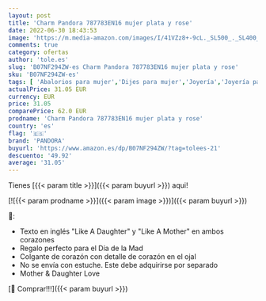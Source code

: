 ```yaml
---
layout: post
title: 'Charm Pandora 787783EN16 mujer plata y rose'
date: 2022-06-30 18:43:53
image: 'https://m.media-amazon.com/images/I/41VZz8+-9cL._SL500_._SL400_.jpg'
comments: true
category: ofertas
author: 'tole.es'
slug: 'B07NF294ZW-es Charm Pandora 787783EN16 mujer plata y rose'
sku: 'B07NF294ZW-es'
tags: [ 'Abalorios para mujer','Dijes para mujer','Joyería','Joyería para mujer','pandora','🇪🇸', ]
actualPrice: 31.05 EUR
currency: EUR
price: 31.05
comparePrice: 62.0 EUR
prodname: 'Charm Pandora 787783EN16 mujer plata y rose'
country: 'es'
flag: '🇪🇸'
brand: 'PANDORA'
buyurl: 'https://www.amazon.es/dp/B07NF294ZW/?tag=tolees-21'
descuento: '49.92'
average: '31.05'
---
```


Tienes [{{< param title >}}]({{< param buyurl >}}) aqui!

[![{{< param prodname >}}]({{< param image >}})]({{< param buyurl >}})

🔎:

- Texto en inglés "Like A Daughter" y "Like A Mother" en ambos corazones
- Regalo perfecto para el Día de la Mad
- Colgante de corazón con detalle de corazón en el ojal
- No se envía con estuche. Este debe adquirirse por separado
- Mother & Daughter Love

[🛒 Comprar!!!]({{< param buyurl >}})
